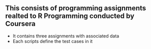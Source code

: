 ## This consists of programming assignments realted to **R Programming conducted by Coursera**
* It contains three assignments with associated data
* Each scripts define the test cases in it
